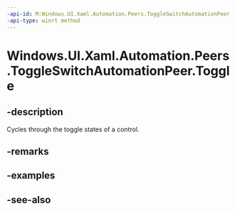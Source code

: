 ```yaml
---
-api-id: M:Windows.UI.Xaml.Automation.Peers.ToggleSwitchAutomationPeer.Toggle
-api-type: winrt method
---
```


<!-- Method syntax
public void Toggle()
-->

# Windows.UI.Xaml.Automation.Peers.ToggleSwitchAutomationPeer.Toggle

## -description
Cycles through the toggle states of a control.



## -remarks

## -examples

## -see-also
